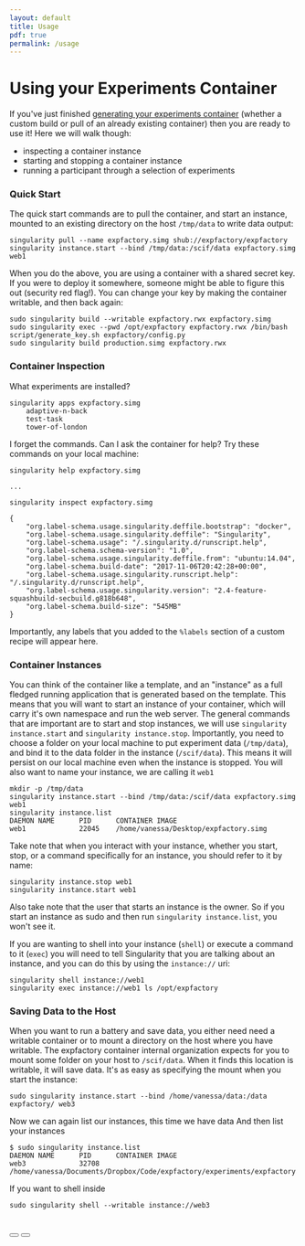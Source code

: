 ```yaml
---
layout: default
title: Usage
pdf: true
permalink: /usage
---
```


# Using your Experiments Container
If you've just finished [generating your experiments container](/expfactory/generate.html) (whether a custom build or pull of an already existing container) then you are ready to use it! Here we will walk though:

 - inspecting a container instance
 - starting and stopping a container instance
 - running a participant through a selection of experiments


### Quick Start
The quick start commands are to pull the container, and start an instance, mounted to an existing directory on the host `/tmp/data` to write data output:

```
singularity pull --name expfactory.simg shub://expfactory/expfactory
singularity instance.start --bind /tmp/data:/scif/data expfactory.simg web1
```

When you do the above, you are using a container with a shared secret key. If you were to deploy it somewhere, someone might be able to figure this out (security red flag!). You can change your key by making the container writable, and then back again:

```
sudo singularity build --writable expfactory.rwx expfactory.simg
sudo singularity exec --pwd /opt/expfactory expfactory.rwx /bin/bash script/generate_key.sh expfactory/config.py
sudo singularity build production.simg expfactory.rwx
```

### Container Inspection

What experiments are installed?

```
singularity apps expfactory.simg
    adaptive-n-back
    test-task
    tower-of-london
```

I forget the commands. Can I ask the container for help?  Try these commands on your local machine:

```
singularity help expfactory.simg

...

singularity inspect expfactory.simg

{
    "org.label-schema.usage.singularity.deffile.bootstrap": "docker",
    "org.label-schema.usage.singularity.deffile": "Singularity",
    "org.label-schema.usage": "/.singularity.d/runscript.help",
    "org.label-schema.schema-version": "1.0",
    "org.label-schema.usage.singularity.deffile.from": "ubuntu:14.04",
    "org.label-schema.build-date": "2017-11-06T20:42:28+00:00",
    "org.label-schema.usage.singularity.runscript.help": "/.singularity.d/runscript.help",
    "org.label-schema.usage.singularity.version": "2.4-feature-squashbuild-secbuild.g818b648",
    "org.label-schema.build-size": "545MB"
}
```

Importantly, any labels that you added to the `%labels` section of a custom recipe will appear here.

### Container Instances
You can think of the container like a template, and an "instance" as a full fledged running application that is generated based on the template. This means that you will want to start an instance of your container, which will carry it's own namespace and run the web server. The general commands that are important are to start and stop instances, we will use `singularity instance.start` and  `singularity instance.stop`. Importantly, you need to choose a folder on your local machine to put experiment data (`/tmp/data`), and bind it to the data folder in the instance (`/scif/data`). This means it will persist on our local machine even when the instance is stopped. You will also want to name your instance, we are calling it `web1`

```
mkdir -p /tmp/data
singularity instance.start --bind /tmp/data:/scif/data expfactory.simg web1
singularity instance.list
DAEMON NAME      PID      CONTAINER IMAGE
web1             22045    /home/vanessa/Desktop/expfactory.simg
```

Take note that when you interact with your instance, whether you start, stop, or a command specifically for an instance, you should refer to it by name:

```
singularity instance.stop web1
singularity instance.start web1
```

Also take note that the user that starts an instance is the owner. So if you start an instance as sudo and then run `singularity instance.list`, you won't see it.

If you are wanting to shell into your instance (`shell`) or execute a command to it (`exec`) you will need to tell Singularity that you are talking about an instance, and you can do this by using the `instance://` uri:


```
singularity shell instance://web1
singularity exec instance://web1 ls /opt/expfactory
```


### Saving Data to the Host
When you want to run a battery and save data, you either need need a writable container or to mount a directory
on the host where you have writable. The expfactory container internal organization expects for you to mount some folder on your host to `/scif/data`. When it finds this location is writable, it will save data. It's as easy as specifying the mount when you start the instance:

```
sudo singularity instance.start --bind /home/vanessa/data:/data expfactory/ web3
```

Now we can again list our instances, this time we have data And then list your instances

```
$ sudo singularity instance.list
DAEMON NAME      PID      CONTAINER IMAGE
web3             32708    /home/vanessa/Documents/Dropbox/Code/expfactory/experiments/expfactory
```

If you want to shell inside

```
sudo singularity shell --writable instance://web3
```

<br>
<div>
    <a href="/expfactory/generate.html"><button class="previous-button btn btn-primary"><i class="fa fa-chevron-left"></i> </button></a>
    <a href="/expfactory/contribute.html"><button class="next-button btn btn-primary"><i class="fa fa-chevron-right"></i> </button></a>
</div><br>
